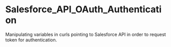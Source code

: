 # Salesforce_API_OAuth_Authentication
Manipulating variables in curls pointing to Salesforce API in order to request token for authentication.
